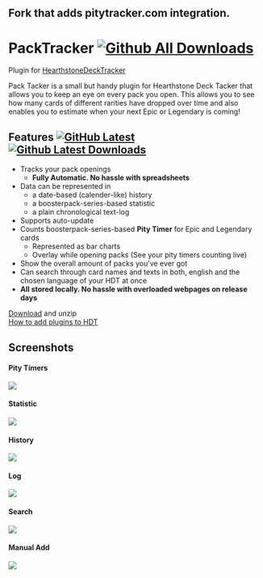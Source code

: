 ## Fork that adds pitytracker.com integration.


# PackTracker [![Github All Downloads](https://img.shields.io/github/downloads/sgkoishi/packtracker/total.svg)](https://github.com/sgkoishi/packtracker/releases)
Plugin for [HearthstoneDeckTracker](https://hsdecktracker.net/)

Pack Tacker is a small but handy plugin for Hearthstone Deck Tacker that allows you to keep an eye on every pack you open. 
This allows you to see how many cards of different rarities have dropped over time and also enables you to estimate when your next Epic or Legendary is coming!

## Features [![GitHub Latest](https://img.shields.io/github/release/sgkoishi/packtracker.svg)](https://github.com/sgkoishi/PackTracker/releases/latest) [![Github Latest Downloads](https://img.shields.io/github/downloads/sgkoishi/packtracker/latest/total.svg)](https://github.com/sgkoishi/PackTracker/releases/latest)
- Tracks your pack openings
  - **Fully Automatic. No hassle with spreadsheets**
- Data can be represented in
  - a date-based (calender-like) history
  - a boosterpack-series-based statistic
  - a plain chronological text-log
- Supports auto-update
- Counts boosterpack-series-based **Pity Timer** for Epic and Legendary cards
  - Represented as bar charts
  - Overlay while opening packs (See your pity timers counting live)
- Show the overall amount of packs you've ever got
- Can search through card names and texts in both, english and the chosen language of your HDT at once
- **All stored locally. No hassle with overloaded webpages on release days**

[Download](https://github.com/sgkoishi/PackTracker/releases/latest) and unzip  
[How to add plugins to HDT](https://github.com/HearthSim/Hearthstone-Deck-Tracker/wiki/Available-Plugins)

## Screenshots

#### Pity Timers  
![](doc/Screenshots/PityTimer.png)

#### Statistic  
![](doc/Screenshots/Statistic.png)

#### History  
![](doc/Screenshots/History.png)  

#### Log  
![](doc/Screenshots/Log.png)

#### Search  
![](doc/Screenshots/Search.png)

#### Manual Add  
![](doc/Screenshots/ManualAdd.png)
